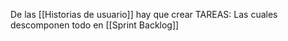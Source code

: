 De las [[Historias de usuario]] hay que crear TAREAS: Las cuales descomponen todo en [[Sprint Backlog]]